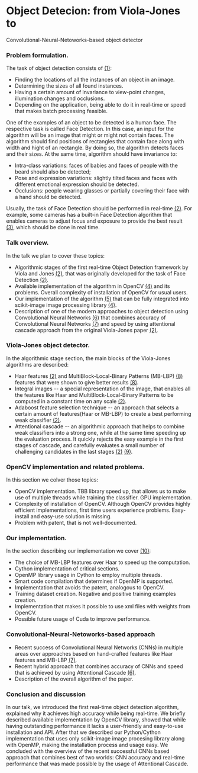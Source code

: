 # Object Detecion: from Viola-Jones to 
Convolutional-Neural-Netoworks-based object detector

### Problem formulation.
The task of object detection consists of [(1)][obj_detect_wiki]:
 - Finding the locations of all the instances of an object in an image.
 - Determining the sizes of all found instances.
 - Having a certain amount of invariance to view-point changes, 
illumination changes and occlusions.
 - Depending on the application, being able to do it in real-time or 
speed that makes batch processing feasible.

One of the examples of an object to be detected is a human face. The 
respective task is called Face Detection. In this case, an input for the 
algorithm will be an image that might or might not contain faces. The 
algorithm should find positions of rectangles that contain face along 
with width and hight of an rectangle. By doing so, the algorithm detects 
faces and their sizes. At the same time, algorithm should have 
invariance to:

 - Intra-class variations: faces of babies and faces of people with the 
beard should also be detected; 
 - Pose and expression variations: slightly tilted faces and faces with 
different emotional expression should be detected.
 - Occlusions: people wearing glasses or partially covering their face 
with a hand should be detected.

Usually, the task of Face Detection should be performed in real-time 
[(2)][viola_jones]. For example, some cameras has a built-in Face 
Detection algorithm that enables cameras to adjust focus and exposure to 
provide the best result [(3)][face_detection_camera_case], which should 
be done in real time.

### Talk overview.

In the talk we plan to cover these topics:
 - Algorithmic stages of the first real-time Object Detection framework 
by Viola and Jones [(2)][viola_jones], that was originally developed for 
the task of Face Detection [(2)][viola_jones].
 - Available implementation of the algorithm in OpenCV 
[(4)][opencv_viola] and its problems. Overall complexity of installation 
of OpenCV for usual users.
 - Our implementation of the algorithm [(5)][obj_detect_module] that can 
be fully integrated into scikit-image image processing library 
[(4)][skimage].
 - Description of one of the modern approaches to object detection using 
Convolutional Neural Networks [(6)][cascade_cnn] that combines accuracy 
of Convolutional Neural Networks [(7)][cnn_success] and speed by using 
attentional cascade approach from the original Viola-Jones paper 
[(2)][viola_jones].

### Viola-Jones object detector.

In the algorithmic stage section, the main blocks of the Viola-Jones 
algorithms are described:
- Haar features [(2)][viola_jones] and MultiBlock-Local-Binary Patterns 
(MB-LBP) [(8)][mb-lbp] features that were shown to give better results 
[(8)][mb-lbp].
- Integral images -- a special representation of the image, that enables 
all the features like Haar and MultiBlock-Local-Binary Patterns to be 
computed in a constant time on any scale [(2)][viola_jones].
- Adaboost feature selection technique -- an approach that selects a 
certain amount of features(Haar or MB-LBP) to create a best performing 
weak classifier [(2)][viola_jones].
- Attentional cascade -- an algorithmic approach that helps to combine 
weak classifiers into a strong one, while at the same time speeding up 
the evaluation process. It quickly rejects the easy example in the first 
stages of cascade, and carefully evaluates a small number of challenging 
candidates in the last stages [(2)][viola_jones] [(9)][adaboost_wiki].

### OpenCV implementation and related problems.

In this section we colver those topics:
- OpenCV implementation. TBB library speed up, that allows us to make 
use of multiple threads while training the classifier. GPU 
implementation.
- Complexity of installation of OpenCV. Although OpenCV provides highly 
efficient implementations, first time users experience problems. 
Easy-install and easy-use solution is missing.
- Problem with patent, that is not well-documented.


### Our implementation.

In the section describing our implementation we cover [(10)][our_blog]:
- The choice of MB-LBP features over Haar to speed up the computation.
- Cython implementation of critical sections.
- OpenMP library usage in Cython to employ multiple threads.
- Smart code compilation that determines if OpenMP is supported.
- Implementation that avoids the patent, analogous to OpenCV.
- Training dataset creation. Negative and positive training examples 
creation.
- Implementation that makes it possible to use xml files with weights 
from OpenCV.
- Possible future usage of Cuda to improve performance.


### Convolutional-Neural-Netoworks-based approach

- Recent success of Convolutional Neural Networks (CNNs) in multiple 
areas over approaches based on hand-crafted features like Haar features 
and MB-LBP [(7)][cnn_success].
- Recent hybrid approach that combines accuracy of CNNs and speed that 
is achieved by using Attentional Cascade [(6)][cascade_cnn].
- Description of the overall algorithm of the paper.

### Conclusion and discussion

In our talk, we introduced the first real-time object detection 
algorithm, explained why it achieves high accuracy while being 
real-time. We briefly described available implementation by OpenCV 
library, showed that while having outstanding performance it lacks a 
user-friendly and easy-to-use installation and API. After that we 
described our Python/Cython implementation that uses only scikit-image 
image procesing library along with OpenMP, making the installation 
process and usage easy. We concluded with the overview of the recent 
successful CNNs based approach that combines best of two worlds: CNN 
accuracy and real-time performance that was made possible by the usage 
of Attentional Cascade.   

   [obj_detect_wiki]: <https://en.wikipedia.org/wiki/Face_detection>
   [viola_jones]: 
<http://www.vision.caltech.edu/html-files/EE148-2005-Spring/pprs/viola04ijcv.pdf>
   [face_detection_camera_case]: 
<http://www.photoreview.com.au/tips/shooting/insider-how-useful-is-in-camera-face-detection>
   [opencv_viola]: 
http://docs.opencv.org/2.4/modules/objdetect/doc/cascade_classification.html
   [skimage]: http://scikit-image.org/
   [obj_detect_module]: 
https://github.com/scikit-image/scikit-image/pull/1570
   [cascade_cnn]: 
http://users.eecs.northwestern.edu/~xsh835/assets/cvpr2015_cascnn.pdf
   [cnn_success]: 
http://papers.nips.cc/paper/4824-imagenet-classification-with-deep-convolutional-neural-networks.pdf
   [mb-lbp]: 
http://www.cbsr.ia.ac.cn/users/scliao/papers/Liao-ICB07-MBLBP.pdf
   [adaboost_wiki]: https://en.wikipedia.org/wiki/AdaBoost#Overview
   [our_blog]: http://warmspringwinds.github.io/
